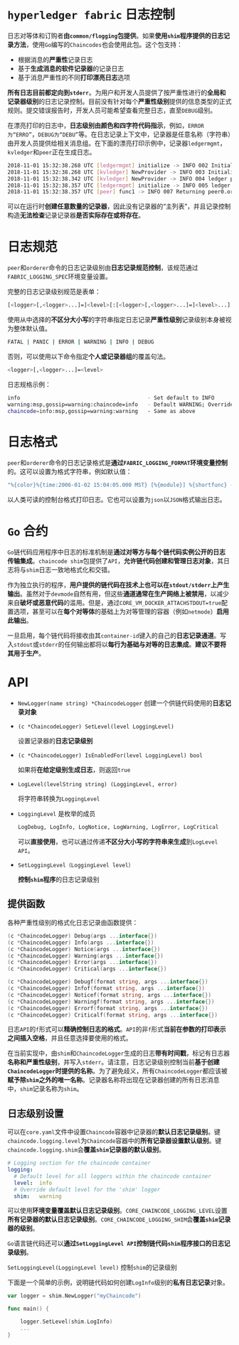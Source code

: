 # `hyperledger fabric` 日志控制

日志对等体和订购者**由`common/flogging`包提供**。如果**使用`shim`程序提供的日志记录方法**，使用`Go`编写的`Chaincodes`也会使用此包。这个包支持：

+ 根据消息的**严重性**记录日志
+ 基于**生成消息的软件记录器**的记录日志
+ 基于消息严重性的不同**打印漂亮日志**选项

**所有日志目前都定向到`stderr`**。为用户和开发人员提供了按严重性进行的**全局和记录器级别**的日志记录控制。目前没有针对每个**严重性级别**提供的信息类型的正式规则。提交错误报告时，开发人员可能希望查看完整日志，直至`DEBUG`级别。

在漂亮打印的日志中，**日志级别由颜色和四字符代码指示**，例如，`ERROR为“ERRO”`，`DEBUG为“DEBU”`等。在日志记录上下文中，记录器是任意名称（字符串）由开发人员提供给相关消息组。在下面的漂亮打印示例中，记录器`ledgermgmt`，`kvledger`和`peer`正在生成日志。

```sh
2018-11-01 15:32:38.268 UTC [ledgermgmt] initialize -> INFO 002 Initializing ledger mgmt 
2018-11-01 15:32:38.268 UTC [kvledger] NewProvider -> INFO 003 Initializing ledger provider 
2018-11-01 15:32:38.342 UTC [kvledger] NewProvider -> INFO 004 ledger provider Initialized 
2018-11-01 15:32:38.357 UTC [ledgermgmt] initialize -> INFO 005 ledger mgmt initialized 2018-11-01 15:32:38.357 UTC [peer] func1 -> INFO 006 Auto-detected peer address: 172.24.0.3:7051 
2018-11-01 15:32:38.357 UTC [peer] func1 -> INFO 007 Returning peer0.org1.example.com:7051
```

可以在运行时**创建任意数量的记录器**，因此没有记录器的“主列表”，并且记录控制构造**无法检查**记录记录器**是否实际存在或将存在**。

# 日志规范

`peer`和`orderer`命令的日志记录级别由**日志记录规范控制**，该规范通过`FABRIC_LOGGING_SPEC`环境变量设置。

完整的日志记录级别规范是表单：

```sh
[<logger>[,<logger>...]=]<level>[:[<logger>[,<logger>...]=]<level>...]
```

使用从中选择的**不区分大小写**的字符串指定日志记录**严重性级别**记录级别本身被视为整体默认值。

```sh
FATAL | PANIC | ERROR | WARNING | INFO | DEBUG
```

否则，可以使用以下命令指定**个人或记录器组**的覆盖句法。

```sh
<logger>[,<logger>...]=<level>
```

日志规格示例：

```sh
info                                        - Set default to INFO
warning:msp,gossip=warning:chaincode=info   - Default WARNING; Override for msp, gossip, and chaincode
chaincode=info:msp,gossip=warning:warning   - Same as above
```

# 日志格式

`peer`和`orderer`命令的日志记录格式是**通过`FABRIC_LOGGING_FORMAT`环境变量控制**的。这可以设置为格式字符串，例如默认值：

```go
"%{color}%{time:2006-01-02 15:04:05.000 MST} [%{module}] %{shortfunc} -> %{level:.4s} %{id:03x}%{color:reset} %{message}"
```

以人类可读的控制台格式打印日志。它也可以设置为`json`以`JSON`格式输出日志。

# `Go` 合约

`Go`链代码应用程序中日志的标准机制是**通过对等方与每个链代码实例公开的日志传输集成**。`chaincode shim`包提供了`API`，**允许链代码创建和管理日志对象**，其日志将与`shim`日志一致地格式化和交错。

作为独立执行的程序，**用户提供的链代码在技术上也可以在`stdout/stderr`上产生输出**。虽然对于`devmode`自然有用，但这些**通道通常在生产网络上被禁用**，以减少来自**破坏或恶意代码**的滥用。但是，通过`CORE_VM_DOCKER_ATTACHSTDOUT=true`配置选项，甚至可以在**每个对等体**的基础上为对等管理的容器（例如`netmode`）**启用此输出**。

一旦启用，每个链代码将接收由其`container-id`键入的自己的**日志记录通道**。写入`stdout`或`stderr`的任何输出都将以**每行为基础与对等的日志集成**。**建议不要将其用于生产**。

# API

+ `NewLogger(name string) *ChaincodeLogger` 
  创建一个供链代码使用的**日志记录对象**

+ `(c *ChaincodeLogger) SetLevel(level LoggingLevel)`  

  设置记录器的**日志记录级别**

+ `(c *ChaincodeLogger) IsEnabledFor(level LoggingLevel) bool` 

  如果将**在给定级别生成日志**，则返回`true`

+ `LogLevel(levelString string) (LoggingLevel, error)` 

  将字符串转换为`LoggingLevel`

+ `LoggingLevel` 是枚举的成员

    ```sh
    LogDebug, LogInfo, LogNotice, LogWarning, LogError, LogCritical
    ```

    可以**直接使用**，也可以通过传递**不区分大小写的字符串来生成**到`LogLevel API`。

+ `SetLoggingLevel（LoggingLevel level）`

    **控制`shim`程序**的日志记录级别

## 提供函数

各种严重性级别的格式化日志记录由函数提供：

```go
(c *ChaincodeLogger) Debug(args ...interface{})
(c *ChaincodeLogger) Info(args ...interface{})
(c *ChaincodeLogger) Notice(args ...interface{})
(c *ChaincodeLogger) Warning(args ...interface{})
(c *ChaincodeLogger) Error(args ...interface{})
(c *ChaincodeLogger) Critical(args ...interface{})

(c *ChaincodeLogger) Debugf(format string, args ...interface{})
(c *ChaincodeLogger) Infof(format string, args ...interface{})
(c *ChaincodeLogger) Noticef(format string, args ...interface{})
(c *ChaincodeLogger) Warningf(format string, args ...interface{})
(c *ChaincodeLogger) Errorf(format string, args ...interface{})
(c *ChaincodeLogger) Criticalf(format string, args ...interface{})
```

日志`API`的`f`形式可以**精确控制日志的格式**。`API`的非`f`形式**当前在参数的打印表示之间插入空格**，并且任意选择要使用的格式。

在当前实现中，由`shim`和`ChaincodeLogger`生成的日志**带有时间戳**，标记有日志器**名称和严重性级别**，并写入`stderr`。请注意，日志记录级别控制当前**基于创建`ChaincodeLogger`时提供的名称**。为了避免歧义，所有`ChaincodeLogger`都应该被**赋予除`shim`之外的唯一名称**。记录器名称将出现在记录器创建的所有日志消息中，`shim`记录名称为`shim`。

## 日志级别设置

可以在`core.yaml`文件中设置`Chaincode`容器中记录器的**默认日志记录级别**。键`chaincode.logging.level`为`Chaincode`容器中的**所有记录器设置默认级别**。键`chaincode.logging.shim`会**覆盖`shim`记录器的默认级别**。

```yml
# Logging section for the chaincode container
logging:
  # Default level for all loggers within the chaincode container
  level:  info
  # Override default level for the 'shim' logger
  shim:   warning
```

可以使用**环境变量覆盖默认日志记录级别**。`CORE_CHAINCODE_LOGGING_LEVEL`设置**所有记录器的默认日志记录级别**。`CORE_CHAINCODE_LOGGING_SHIM`会**覆盖`shim`记录器的级别**。

`Go`语言链代码还可以**通过`SetLoggingLevel API`控制链代码`shim`程序接口的日志记录级别**。

`SetLoggingLevel(LoggingLevel level)`  控制`shim`的记录级别

下面是一个简单的示例，说明链代码如何创建`LogInfo`级别的**私有日志记录**对象。

```go
var logger = shim.NewLogger("myChaincode")

func main() {

    logger.SetLevel(shim.LogInfo)
    ...
}
```





